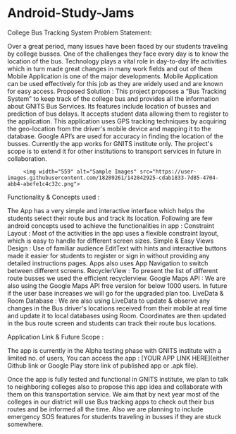 # Android-Study-Jams

College Bus Tracking System
Problem Statement:

Over a great period, many issues have been faced by our students traveling by college busses. One of the challenges they face every day is to know the location of the bus.
Technology plays a vital role in day-to-day life activities which in turn made great changes in many work fields and out of them Mobile Application is one of the major developments. Mobile Application can be used effectively for this job as they are widely used and are known for easy access.
Proposed Solution :
This project proposes a “Bus Tracking System” to keep track of the college bus and provides all the information about GNITS Bus Services. Its features include location of busses and prediction of bus delays. It accepts student data allowing them to register to the application. This application uses GPS tracking techniques by acquiring the geo-location from the driver's mobile device and mapping it to the database. Google API’s are used for accuracy in finding the location of the busses. Currently the app works for GNITS institute only. The project's scope is to extend it for other institutions to transport services in future in collaboration.

 	  	 <img width="559" alt="Sample Images" src="https://user-images.githubusercontent.com/18289261/142842925-cdab1833-7d85-4704-abb4-abefe1c4c32c.png">
    	  	
Functionality & Concepts used :

The App has a very simple and interactive interface which helps the students select their route bus and track its location. Following are few android concepts used to achieve the functionalities in app : 
Constraint Layout : Most of the activities in the app uses a flexible constraint layout, which is easy to handle for different screen sizes.
Simple & Easy Views Design : Use of familiar audience EditText with hints and interactive buttons made it easier for students to register or sign in without providing any detailed instructions pages. Apps also uses App Navigation to switch between different screens.
RecyclerView : To present the list of different route busses we used the efficient recyclerview.
Google Maps API : We are also using the Google Maps API free version for  below 1000 users. In future if the user base increases we will go for the upgraded plan too.
LiveData & Room Database : We are also using LiveData to update & observe any changes in the Bus driver's locations received from their mobile at real time and update it to local databases using Room. Coordinates are then updated in the bus route screen and students can track their route bus locations.

Application Link & Future Scope :

The app is currently in the Alpha testing phase with GNITS institute with a limited no. of users, You can access the app : [YOUR APP LINK HERE](either Github link or Google Play store link of published app or .apk file).

Once the app is fully tested and functional in GNITS institute, we plan to talk to neighboring colleges also to propose this app idea and collaborate with them on this transportation service. We aim that by next year most of the colleges in our district will use Bus tracking apps to check out their bus routes and be informed all the time. Also we are planning to include emergency SOS features for students traveling in busses if they are stuck somewhere. 
